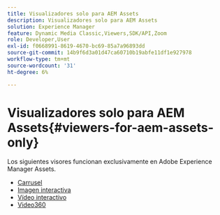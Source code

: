 ```yaml
---
title: Visualizadores solo para AEM Assets
description: Visualizadores solo para AEM Assets
solution: Experience Manager
feature: Dynamic Media Classic,Viewers,SDK/API,Zoom
role: Developer,User
exl-id: f0668991-8619-4670-bc69-85a7a96893dd
source-git-commit: 14b9f6d3a01d47ca60710b19abfe11df1e927978
workflow-type: tm+mt
source-wordcount: '31'
ht-degree: 6%

---
```


# Visualizadores solo para AEM Assets{#viewers-for-aem-assets-only}

Los siguientes visores funcionan exclusivamente en Adobe Experience Manager Assets.

* [Carrusel](c-html5-aem-carousel/c-html5-aem-carousel.md)
* [Imagen interactiva](c-html5-aem-interactive-images/c-html5-aem-interactive-images.md)
* [Vídeo interactivo](c-html5-aem-int-video/c-html5-aem-int-video.md)
* [Video360](c-html5-aem-video360/c-html5-aem-video360.md)
